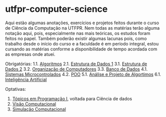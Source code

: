 # utfpr-computer-science
Aqui estão algumas anotações, exercícios e projetos feitos durante o curso de Ciência da Computação na UTFPR. Nem todas as matérias terão alguma notação aqui, pois, especialmente nas mais teóricas, os estudos foram feitos no papel. Também poderão existir algumas lacunas pois, como trabalho desde o início do curso e a faculdade é em período integral, estou cursando as matérias conforme a disponibilidade de tempo acordada com as empresas onde atuei.

Obrigatórias:
1.1. [Algoritmos](/algorithms/)
2.1. [Estrutura de Dados 1](/data-struct-1/)
3.1. [Estrutura de Dados 2](/data-struct-2/)
3.2. [Organização de Computadores](/computer-organization/)
3.3. [Banco de Dados](/database/)
4.1. [Sistemas Microcontrolados](/microcontrollers-systems/)
4.2. [POO](/poo/)
5.1. [Análise e Projeto de Algortimos](/algorithm-analysis/)
6.1. [Inteligência Artificial](/artificial-intelligence/)

Optativas:
1. [Tópicos em Programação I](/tp-1/), voltada para Ciência de dados
2. [Visão Computacional](/computer-vision/)
3. [Simulação Computacional](/computational-simulation/)
